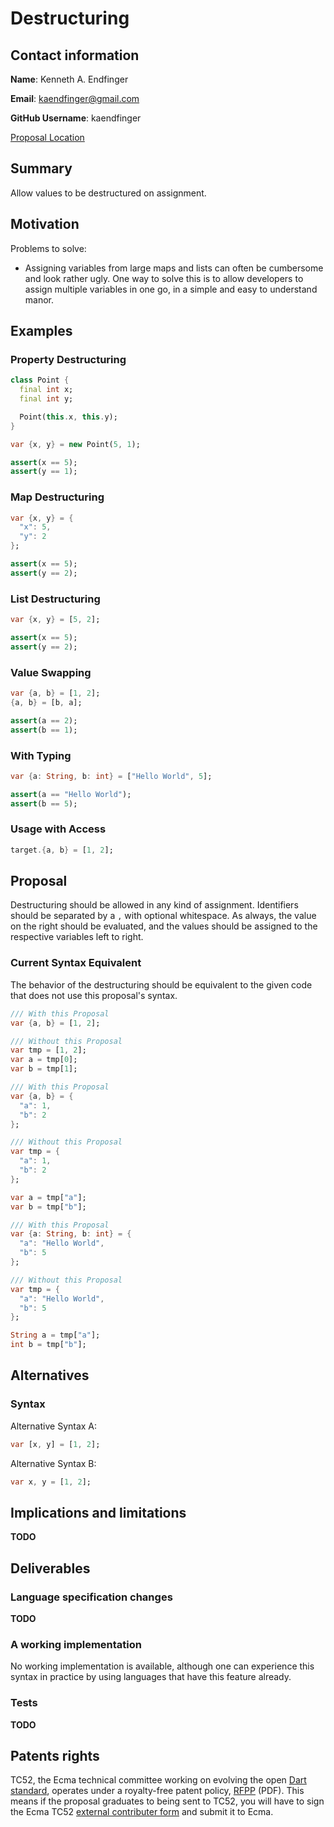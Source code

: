# Destructuring

## Contact information

**Name**: Kenneth A. Endfinger

**Email**: kaendfinger@gmail.com

**GitHub Username**: kaendfinger

[Proposal Location](https://github.com/DirectMyFile/dep-destructuring)

## Summary

Allow values to be destructured on assignment.

## Motivation

Problems to solve:

- Assigning variables from large maps and lists can often be cumbersome and look rather ugly.
  One way to solve this is to allow developers to assign multiple variables in one go, in a simple and easy to understand manor.

## Examples

### Property Destructuring

```dart
class Point {
  final int x;
  final int y;

  Point(this.x, this.y);
}

var {x, y} = new Point(5, 1);

assert(x == 5);
assert(y == 1);
```

### Map Destructuring

```dart
var {x, y} = {
  "x": 5,
  "y": 2
};

assert(x == 5);
assert(y == 2);
```

### List Destructuring

```dart
var {x, y} = [5, 2];

assert(x == 5);
assert(y == 2);
```

### Value Swapping

```dart
var {a, b} = [1, 2];
{a, b} = [b, a];

assert(a == 2);
assert(b == 1);
```

### With Typing

```dart
var {a: String, b: int} = ["Hello World", 5];

assert(a == "Hello World");
assert(b == 5);
```

### Usage with Access

```dart
target.{a, b} = [1, 2];
```

## Proposal

Destructuring should be allowed in any kind of assignment. Identifiers should be separated by a `,` with optional whitespace. As always, the value on the right should be evaluated, and the values should be assigned to the respective variables left to right.

### Current Syntax Equivalent

The behavior of the destructuring should be equivalent to the given code that does not use this proposal's syntax.

```dart
/// With this Proposal
var {a, b} = [1, 2];

/// Without this Proposal
var tmp = [1, 2];
var a = tmp[0];
var b = tmp[1];
```

```dart
/// With this Proposal
var {a, b} = {
  "a": 1,
  "b": 2
};

/// Without this Proposal
var tmp = {
  "a": 1,
  "b": 2
};

var a = tmp["a"];
var b = tmp["b"];
```

```dart
/// With this Proposal
var {a: String, b: int} = {
  "a": "Hello World",
  "b": 5
};

/// Without this Proposal
var tmp = {
  "a": "Hello World",
  "b": 5
};

String a = tmp["a"];
int b = tmp["b"];
```

## Alternatives

### Syntax

Alternative Syntax A:
```dart
var [x, y] = [1, 2];
```

Alternative Syntax B:
```dart
var x, y = [1, 2];
```

## Implications and limitations

**TODO**

## Deliverables

### Language specification changes

**TODO**

### A working implementation

No working implementation is available, although one can experience this syntax in practice by using languages that have this feature already.

### Tests

**TODO**

## Patents rights

TC52, the Ecma technical committee working on evolving the open [Dart standard][], operates under a royalty-free patent policy, [RFPP][] (PDF). This means if the proposal graduates to being sent to TC52, you will have to sign the Ecma TC52 [external contributer form][] and submit it to Ecma.

[tex]: http://www.latex-project.org/
[language spec]: https://www.dartlang.org/docs/spec/
[dart standard]: http://www.ecma-international.org/publications/standards/Ecma-408.htm
[rfpp]: http://www.ecma-international.org/memento/TC52%20policy/Ecma%20Experimental%20TC52%20Royalty-Free%20Patent%20Policy.pdf
[external contributer form]: http://www.ecma-international.org/memento/TC52%20policy/Contribution%20form%20to%20TC52%20Royalty%20Free%20Task%20Group%20as%20a%20non-member.pdf
